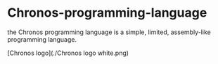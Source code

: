 # Chronos-programming-language
the Chronos programming language is a simple, limited, assembly-like programming language.

[Chronos logo](./Chronos logo white.png)
